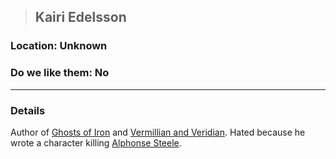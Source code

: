 >## Kairi Edelsson

### Location: Unknown

### Do we like them: No

***

### Details

Author of [Ghosts of Iron](../../Books/Ghosts%20of%20Iron.md) and [Vermillian and Veridian](../../Books/Vermillian%20and%20Veridian.md). Hated because he wrote a character killing [Alphonse Steele](../PCs/Alphonse%20Steele.md). 